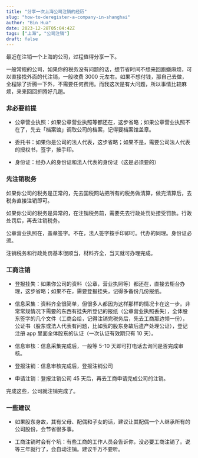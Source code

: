 ```yaml
---
title: "分享一次上海公司注销的经历"
slug: "how-to-deregister-a-company-in-shanghai"
author: "Bin Hua"
date: 2023-12-28T05:04:42Z
tags: ["上海", "公司注销"]
draft: false
---
```


最近在注销一个上海的公司，过程值得分享一下。

一般常规的公司，如果你的税务没有问题的话，想节省时间不想来回跑嫌麻烦，可以直接找外面的代注销，一般收费 3000 元左右。如果不想付钱，那自己去做，全程除了折腾一下外，不需要任何费用。而我这次是有大问题，所以事情比较麻烦，来来回回折腾好几趟。

### 非必要前提

- 公章营业执照：如果公章营业执照等都还在，这步省略；如果公章营业执照不在了，先去「档案馆」调取公司的档案，记得要档案馆盖章。

- 委托书：如果你是公司的法人代表，这步省略；如果不是，需要公司法人代表的授权书，签字，按手印。

- 身份证：经办人的身份证和法人代表的身份证（这是必须要的）

### 先注销税务

如果你公司的税务是正常的，先去国税网站把所有的税务做清算，做完清算后，去税务直接注销即可。

如果你公司的税务是异常的，在注销税务前，需要先去行政处罚处接受罚款。行政处罚后，再去注销税务。

公章营业执照在，盖章签字。不在，法人签字按手印即可。代办的同理。身份证必须。

注销税务和行政处罚基本很顺当，材料齐全，当天就可办理完成。

### 工商注销

- 登报挂失：如果你公司的资料（公章，营业执照等）都还在，直接去柜台办理，这步省略；如果不在，需要登报挂失，记得多备份几份报纸。

- 信息采集：资料齐全很简单，但很多人都因为这样那样的情况卡在这一步。非常常规情况下需要的东西有挂失所登记的报纸（公章营业执照丢失），全体股东签字的几个文件（工商会给，记得注销完税务后，先去工商那边领一份），公证书（股东或法人代表有问题，比如我的股东身故后遗产处理公证），登记注册 app 里面全体股东的认证（一次认证有效期只有 10 天）。

- 信息审核：信息采集完成后，一般等 5-10 天即可打电话去询问是否完成审核。

- 登报注销：信息审核完成后，登报注销公司

- 申请注销：登报注销公司 45 天后，再去工商申请完成公司的注销。

完成这些，公司就注销完成了。

### 一些建议

- 如果股东身故，其有父母、配偶和子女的话，建议让其配偶一个人继承所有的公司股份，会节省很多事。

- 工商注销时会有个坑：有些工商的工作人员会告诉你，没必要工商注销了。说等三年就行了，会自动注销。建议千万不要听。